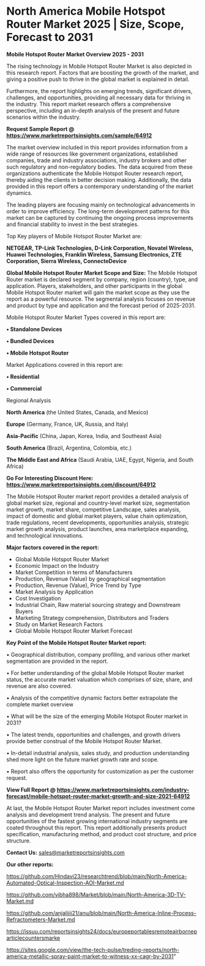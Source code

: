# North America Mobile Hotspot Router Market 2025 | Size, Scope, Forecast to 2031

<Strong> Mobile Hotspot Router Market Overview 2025 - 2031</strong>

The rising technology in Mobile Hotspot Router Market is also depicted in this research report. Factors that are boosting the growth of the market, and giving a positive push to thrive in the global market is explained in detail.

Furthermore, the report highlights on emerging trends, significant drivers, challenges, and opportunities, providing all necessary data for thriving in the industry. This report market research offers a comprehensive perspective, including an in-depth analysis of the present and future scenarios within the industry.

<strong>Request Sample Report @ <a href=https://www.marketreportsinsights.com/sample/64912>https://www.marketreportsinsights.com/sample/64912</a></strong>

The market overview included in this report provides information from a wide range of resources like government organizations, established companies, trade and industry associations, industry brokers and other such regulatory and non-regulatory bodies. The data acquired from these organizations authenticate the Mobile Hotspot Router research report, thereby aiding the clients in better decision making. Additionally, the data provided in this report offers a contemporary understanding of the market dynamics.

The leading players are focusing mainly on technological advancements in order to improve efficiency. The long-term development patterns for this market can be captured by continuing the ongoing process improvements and financial stability to invest in the best strategies.

Top Key players of Mobile Hotspot Router Market are:

<strong>NETGEAR, TP-Link Technologies, D-Link Corporation, Novatel Wireless, Huawei Technologies, Franklin Wireless, Samsung Electronics, ZTE Corporation, Sierra Wireless, ConnecteDevice</strong>

<strong><b>Global Mobile Hotspot Router Market Scope and Size:</b></strong>
The Mobile Hotspot Router market is declared segment by company, region (country), type, and application. Players, stakeholders, and other participants in the global Mobile Hotspot Router market will gain the market scope as they use the report as a powerful resource. The segmental analysis focuses on revenue and product by type and application and the forecast period of 2025-2031.

Mobile Hotspot Router Market Types covered in this report are:

<strong>• Standalone Devices

• Bundled Devices

• Mobile Hotspot Router</strong>

Market Applications covered in this report are:

<strong>• Residential

• Commercial</strong> 

Regional Analysis

<strong>North America</strong> (the United States, Canada, and Mexico)

<strong>Europe</strong> (Germany, France, UK, Russia, and Italy)

<strong>Asia-Pacific</strong> (China, Japan, Korea, India, and Southeast Asia)

<strong>South America</strong> (Brazil, Argentina, Colombia, etc.)

<strong>The Middle East and Africa</strong> (Saudi Arabia, UAE, Egypt, Nigeria, and South Africa)

<strong>Go For Interesting Discount Here: <a href=https://www.marketreportsinsights.com/discount/64912>https://www.marketreportsinsights.com/discount/64912</a></strong>

The Mobile Hotspot Router market report provides a detailed analysis of global market size, regional and country-level market size, segmentation market growth, market share, competitive Landscape, sales analysis, impact of domestic and global market players, value chain optimization, trade regulations, recent developments, opportunities analysis, strategic market growth analysis, product launches, area marketplace expanding, and technological innovations.

<strong><b>Major factors covered in the report:</b></strong>
<ul>
  <li>Global Mobile Hotspot Router Market </li>
  <li>Economic Impact on the Industry</li>
  <li>Market Competition in terms of Manufacturers</li>
  <li>Production, Revenue (Value) by geographical segmentation</li>
  <li>Production, Revenue (Value), Price Trend by Type</li>
  <li>Market Analysis by Application</li>
  <li>Cost Investigation</li>
  <li>Industrial Chain, Raw material sourcing strategy and Downstream Buyers</li>
  <li>Marketing Strategy comprehension, Distributors and Traders</li>
  <li>Study on Market Research Factors</li>
  <li>Global Mobile Hotspot Router Market Forecast</li>
</ul>

<strong><b>Key Point of the Mobile Hotspot Router Market report:</b></strong>

• Geographical distribution, company profiling, and various other market segmentation are provided in the report.

• For better understanding of the global Mobile Hotspot Router market status, the accurate market valuation which comprises of size, share, and revenue are also covered.

• Analysis of the competitive dynamic factors better extrapolate the complete market overview

• What will be the size of the emerging Mobile Hotspot Router market in 2031?

• The latest trends, opportunities and challenges, and growth drivers provide better construal of the Mobile Hotspot Router Market.

• In-detail industrial analysis, sales study, and production understanding shed more light on the future market growth rate and scope.

• Report also offers the opportunity for customization as per the customer request.

<strong><b>View Full Report @ <a href=https://www.marketreportsinsights.com/industry-forecast/mobile-hotspot-router-market-growth-and-size-2021-64912>https://www.marketreportsinsights.com/industry-forecast/mobile-hotspot-router-market-growth-and-size-2021-64912</a></b></strong>


At last, the Mobile Hotspot Router Market report includes investment come analysis and development trend analysis. The present and future opportunities of the fastest growing international industry segments are coated throughout this report. This report additionally presents product specification, manufacturing method, and product cost structure, and price structure.

<strong>Contact Us:</strong>
sales@marketreportsinsights.com

<strong>Our other reports:</strong>

<a href=https://github.com/Hindavi23/researchtrend/blob/main/North-America-Automated-Optical-Inspection-AOI-Market.md>https://github.com/Hindavi23/researchtrend/blob/main/North-America-Automated-Optical-Inspection-AOI-Market.md</a>

<a href=https://github.com/vibha898/Market/blob/main/North-America-3D-TV-Market.md>https://github.com/vibha898/Market/blob/main/North-America-3D-TV-Market.md</a>

<a href=https://github.com/anjaliiii21/anu/blob/main/North-America-Inline-Process-Refractometers-Market.md>https://github.com/anjaliiii21/anu/blob/main/North-America-Inline-Process-Refractometers-Market.md</a>

<a href=https://issuu.com/reportsinsights24/docs/europeportablesremoteairborneparticlecountersmarke>https://issuu.com/reportsinsights24/docs/europeportablesremoteairborneparticlecountersmarke</a>

<a href=https://sites.google.com/view/the-tech-pulse/treding-reports/north-america-metallic-spray-paint-market-to-witness-xx-cagr-by-2031>https://sites.google.com/view/the-tech-pulse/treding-reports/north-america-metallic-spray-paint-market-to-witness-xx-cagr-by-2031</a>"

